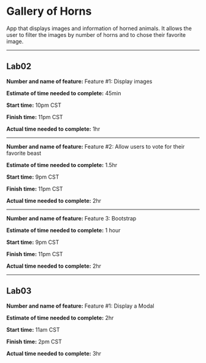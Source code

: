 # Gallery of Horns

App that displays images and information of horned animals. It allows the user to filter the images by number of horns and to chose their favorite image.

---

## Lab02

**Number and name of feature:** Feature #1: Display images

**Estimate of time needed to complete:** 45min

**Start time:** 10pm CST

**Finish time:** 11pm CST

**Actual time needed to complete:** 1hr

---

**Number and name of feature:** Feature #2: Allow users to vote for their favorite beast

**Estimate of time needed to complete:** 1.5hr

**Start time:** 9pm CST

**Finish time:** 11pm CST

**Actual time needed to complete:** 2hr

---

**Number and name of feature:** Feature 3: Bootstrap

**Estimate of time needed to complete:** 1 hour

**Start time:** 9pm CST

**Finish time:** 11pm CST

**Actual time needed to complete:** 2hr

---

## Lab03

**Number and name of feature:** Feature #1: Display a Modal

**Estimate of time needed to complete:** 2hr

**Start time:** 11am CST

**Finish time:** 2pm CST

**Actual time needed to complete:** 3hr
